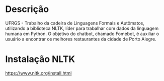 # Descrição

UFRGS - Trabalho da cadeira de Linguagens Formais e Autômatos, utilizando a biblioteca NLTK, líder para trabalhar com dados da linguagem humana em Python.
O objetivo do chatbot, chamado Fomebot, é auxiliar o usuário a encontrar os melhores restaurantes da cidade de Porto Alegre.

# Instalação NLTK

https://www.nltk.org/install.html

